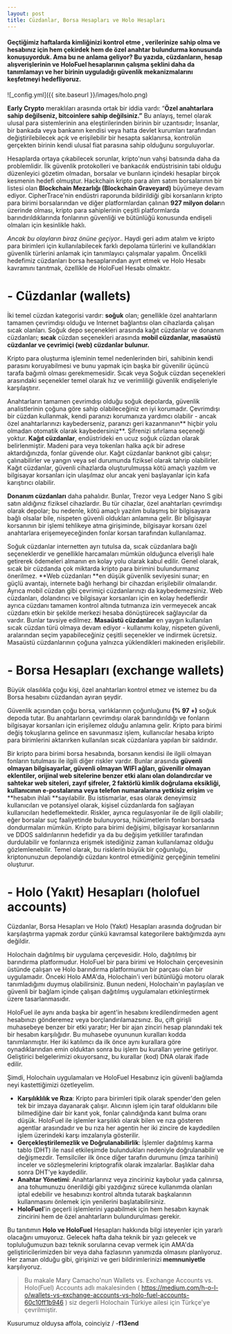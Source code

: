 ```yaml
---
layout: post
title: Cüzdanlar, Borsa Hesapları ve Holo Hesapları
---
```


#### Geçtiğimiz haftalarda kimliğinizi kontrol etme , verilerinize sahip olma ve hesabınız için hem çekirdek hem de özel anahtar bulundurma konusunda konuşuyorduk. Ama bu ne anlama geliyor? Bu yazıda, cüzdanların, hesap alışverişlerinin ve HoloFuel hesaplarının çalışma şeklini daha da tanımlamayı ve her birinin uyguladığı güvenlik mekanizmalarını keşfetmeyi hedefliyoruz.


![_config.yml]({{ site.baseurl }}/images/holo.png)

**Early Crypto** meraklıları arasında ortak bir iddia vardı: “**Özel anahtarlara sahip değilseniz, bitcoinlere sahip değilsiniz.”** Bu anlayış, temel olarak ulusal para sistemlerinin ana eleştirilerinden birinin bir uzantısıdır; İnsanlar, bir bankada veya bankanın kendisi veya hatta devlet kurumları tarafından değiştirilebilecek açık ve erişilebilir bir hesapta saklanırsa, kontrolün gerçekten birinin kendi ulusal fiat parasına sahip olduğunu sorguluyorlar.

Hesaplarda ortaya çıkabilecek sorunlar, kripto'nun vahşi batısında daha da problemlidir. İlk güvenlik protokolleri ve bankacılık endüstrisinin tabi olduğu düzenleyici gözetim olmadan, borsalar ve bunların içindeki hesaplar birçok kesmenin hedefi olmuştur. Hackchain kripto para alım satım borsalarının bir listesi olan **Blockchain Mezarlığı (Blockchain Graveyard)** büyümeye devam ediyor. CipherTrace'nin endüstri raporunda bildirildiği gibi korsanların kripto para birimi borsalarından ve diğer platformlardan çalınan **927 milyon dolar**ın üzerinde olması, kripto para sahiplerinin çeşitli platformlarda barındırıldıklarında fonlarının güvenliği ve bütünlüğü konusunda endişeli olmaları için kesinlikle haklı.

*Ancak bu olayların biraz önüne geçiyor..* Haydi geri adım atalım ve kripto para birimleri için kullanılabilecek farklı depolama türlerini ve kullandıkları güvenlik türlerini anlamak için tanımlayıcı çalışmalar yapalım. Öncelikli hedefimiz cüzdanları borsa hesaplarından ayırt etmek ve Holo Hesabı kavramını tanıtmak, özellikle de HoloFuel Hesabı olmaktır.

# - Cüzdanlar (wallets)

İki temel cüzdan kategorisi vardır: **soğuk** olan; genellikle özel anahtarların tamamen çevrimdışı olduğu ve Internet bağlantısı olan cihazlarda çalışan sıcak olanları. Soğuk depo seçenekleri arasında kağıt cüzdanlar ve donanım cüzdanları; **sıcak** cüzdan seçenekleri arasında **mobil cüzdanlar, masaüstü cüzdanlar ve çevrimiçi (web) cüzdanlar bulunur.**

Kripto para oluşturma işleminin temel nedenlerinden biri, sahibinin kendi parasını koruyabilmesi ve bunu yapmak için başka bir güvenilir üçüncü tarafa bağımlı olması gerekmemesidir. Sıcak veya Soğuk cüzdan seçenekleri arasındaki seçenekler temel olarak hız ve verimliliği güvenlik endişeleriyle karşılaştırır.

Anahtarların tamamen çevrimdışı olduğu soğuk depolarda, güvenlik analistlerinin çoğuna göre sahip olabileceğiniz en iyi korumadır. Çevrimdışı bir cüzdan kullanmak, kendi paranızı korumanıza yardımcı olabilir - ancak özel anahtarlarınızı kaybederseniz, paranızı geri kazanmanın** hiçbir yolu olmadan otomatik olarak kaybedersiniz**. Şifrenizi sıfırlama seçeneği yoktur. **Kağıt cüzdanlar**, endüstrideki en ucuz soğuk cüzdan olarak belirlenmiştir. Madeni para veya tokenları halka açık bir adrese aktardığınızda, fonlar güvende olur. Kağıt cüzdanlar banknot gibi çalışır; çalınabilirler ve yangın veya sel durumunda fiziksel olarak tahrip olabilirler. Kağıt cüzdanlar, güvenli cihazlarda oluşturulmuşsa kötü amaçlı yazılım ve bilgisayar korsanları için ulaşılmaz olur ancak yeni başlayanlar için kafa karıştırıcı olabilir.

**Donanım cüzdanları** daha pahalıdır. Bunlar, Trezor veya Ledger Nano S gibi satın aldığınız fiziksel cihazlardır. Bu tür cihazlar, özel anahtarları çevrimdışı olarak depolar; bu nedenle, kötü amaçlı yazılım bulaşmış bir bilgisayara bağlı olsalar bile, nispeten güvenli oldukları anlamına gelir. Bir bilgisayar korsanının bir işlemi tehlikeye atma girişiminde, bilgisayar korsanı özel anahtarlara erişemeyeceğinden fonlar korsan tarafından kullanılamaz.

Soğuk cüzdanlar internetten ayrı tutulsa da, sıcak cüzdanlara bağlı seçeneklerdir ve genellikle harcamaları mümkün olduğunca elverişli hale getirerek ödemeleri almanın en kolay yolu olarak kabul edilir. Genel olarak, sıcak bir cüzdanda çok miktarda kripto para birimini bulundurmanız önerilmez. **Web cüzdanları **en düşük güvenlik seviyesini sunar; en güçlü avantajı, internete bağlı herhangi bir cihazdan erişilebilir olmalarıdır. Ayrıca mobil cüzdan gibi çevrimiçi cüzdanlarınızı da kaybedemezsiniz. Web cüzdanları, dolandırıcı ve bilgisayar korsanları için en kolay hedeflerdir ayrıca cüzdanı tamamen kontrol altında tutmanıza izin vermeyecek ancak cüzdanı etkin bir şekilde merkezi hesaba dönüştürecek sağlayıcılar da vardır. Bunlar tavsiye edilmez. **Masaüstü cüzdanlar** en yaygın kullanılan sıcak cüzdan türü olmaya devam ediyor - kullanımı kolay, nispeten güvenli, aralarından seçim yapabileceğiniz çeşitli seçenekler ve indirmek ücretsiz. Masaüstü cüzdanlarının çoğuna yalnızca yüklendikleri makineden erişilebilir.

# - Borsa Hesapları (exchange wallets)

Büyük olasılıkla çoğu kişi, özel anahtarları kontrol etmez ve istemez bu da Borsa hesabını cüzdandan ayıran şeydir.

Güvenlik açısından çoğu borsa, varlıklarının çoğunluğunu **(% 97 +)** soğuk depoda tutar. Bu anahtarların çevrimdışı olarak barındırıldığı ve fonların bilgisayar korsanları için erişilemez olduğu anlamına gelir.
Kripto para birimi değiş tokuşlarına gelince en savunmasız işlem, kullanıcılar hesaba kripto para birimlerini aktarırken kullanılan sıcak cüzdanlara yapılan bir saldırıdır.

Bir kripto para birimi borsa hesabında, borsanın kendisi ile ilgili olmayan fonların tutulması ile ilgili diğer riskler vardır. Bunlar arasında **güvenli olmayan bilgisayarlar, güvenli olmayan WIFI ağları, güvenilir olmayan eklentiler, orijinal web sitelerine benzer etki alanı olan dolandırcılar ve sahtekar web siteleri, zayıf şifreler, 2 faktörlü kimlik doğrulama eksikliği, kullanıcının e-postalarına veya telefon numaralarına yetkisiz erişim** ve **hesabın ihlali **sayılabilir. Bu istismarlar, esas olarak deneyimsiz kullanıcıları ve potansiyel olarak, kişisel cüzdanlarda fon sağlayan kullanıcıları hedeflemektedir. Riskler, ayrıca regulasyonlar ile de ilgili olabilir; eğer borsalar suç faaliyetinde bulunuyorsa, hükümetlerin fonları borsada dondurmaları mümkün. Kripto para birimi değişimi, bilgisayar korsanlarının ve DDOS saldırılarının hedefidir ya da bu değişim yetkililer tarafından durdulabilir ve fonlarınıza erişmek istediğiniz zaman kullanılamaz olduğu gözlemlenebilir. Temel olarak, bu risklerin büyük bir çoğunluğu, kriptonunuzun depolandığı cüzdanı kontrol etmediğiniz gerçeğinin temelini oluşturur.

# - Holo (Yakıt) Hesapları (holofuel accounts)

Cüzdanlar, Borsa Hesapları ve Holo (Yakıt) Hesapları arasında doğrudan bir karşılaştırma yapmak zordur çünkü kavramsal kategorilere baktığımızda aynı değildir.

Holochain dağıtılmış bir uygulama çerçevesidir. Holo, dağıtılmış bir barındırma platformudur. HoloFuel bir para birimi ve Holochain çerçevesinin üstünde çalışan ve Holo barındırma platformunun bir parçası olan bir uygulamadır. Önceki Holo AMA'da, Holochain'i veri bütünlüğü motoru olarak tanımladığımı duymuş olabilirsiniz. Bunun nedeni, Holochain'ın paylaşılan ve güvenli bir bağlam içinde çalışan dağıtılmış uygulamaları etkinleştirmek üzere tasarlanmasıdır.

HoloFuel ile aynı anda başka bir agent'in hesabını kredilendirmeden agent hesabınızı gönderemez veya borçlandırılamazsınız. Bu, çift girişli muhasebeye benzer bir etki yaratır; Her bir ajan zinciri hesap planındaki tek bir hesabın karşılığıdır. Bu muhasebe oyununun kuralları kodda tanımlanmıştır. Her iki katılımcı da ilk önce aynı kurallara göre oynadıklarından emin olduktan sonra bu işlem bu kuralları yerine getiriyor. Geliştirici belgelerimizi okuyorsanız, bu kurallar (kod) DNA olarak ifade edilir.

Şimdi, Holochain uygulamaları ve HoloFuel Hesabınız için güvenli bağlamda neyi kastettiğimizi özetleyelim.

-  **Karşılıklılık ve Rıza**: Kripto para birimleri tipik olarak spender'den gelen tek bir imzaya dayanarak çalışır. Alıcının işlem için taraf olduklarını bile bilmediğine dair bir kanıt yok, fonlar çalındığında kanıt bulma oranı düşük. HoloFuel ile işlemler karşılıklı olarak bilen ve rıza gösteren agentlar arasındadır ve bu rıza her agentin her iki zincire de kaydedilen işlem üzerindeki karşı imzalarıyla gösterilir.
- **Gerçekleştirilemezlik ve Doğrulanabilirlik**: İşlemler dağıtılmış karma tablo (DHT) ile nasıl etkileşimde bulundukları nedeniyle doğrulanabilir ve değişmezdir. Temsilciler ilk önce diğer tarafın durumunu (imza tarihini) inceler ve sözleşmelerini kriptografik olarak imzalarlar. Başlıklar daha sonra DHT'ye kaydedilir.
- **Anahtar Yönetimi**: Anahtarlarınız veya zinciriniz kaybolur yada çalınırsa, ana tohumunuzu önerildiği gibi yazdığınız sürece kullanımda olanları iptal edebilir ve hesabınızı kontrol altında tutarak başkalarının kullanmasını önlemek için yenilerini başlatabilirsiniz.
- **HoloFuel**'in geçerli işlemlerini yapabilmek için hem hesabın kaynak zincirini hem de özel anahtarların bulundurulması gerekir.

Bu tanıtımın **Holo ve HoloFuel** Hesapları hakkında bilgi isteyenler için yararlı olacağını umuyoruz. Gelecek hafta daha teknik bir yazı gelecek ve topluluğumuzun bazı teknik sorularına cevap vermek için AMA'da geliştiricilerimizden bir veya daha fazlasının yanımızda olmasını planlıyoruz. Her zaman olduğu gibi, girişinizi ve geri bildirimlerinizi **memnuniyetle** karşılıyoruz.

> Bu makale Mary Camacho'nun Wallets vs. Exchange Accounts vs. Holo(Fuel) Accounts adlı makalesinden ( https://medium.com/h-o-l-o/wallets-vs-exchange-accounts-vs-holo-fuel-accounts-60c10ff1b946 ) siz degerli Holochain Türkiye ailesi için Türkçe'ye çevrilmiştir.

Kusurumuz olduysa affola,
coinciyiz / -**f13end**
